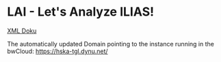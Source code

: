 # LAI - Let's Analyze ILIAS!
[XML Doku](https://docs.google.com/document/d/1Qlvqnw82PwvyxiK3KSUvR_jYI7mRz2nzpOgyrw1XNcY/edit)

The automatically updated Domain pointing to the instance running in the bwCloud:
https://hska-tgl.dynu.net/
